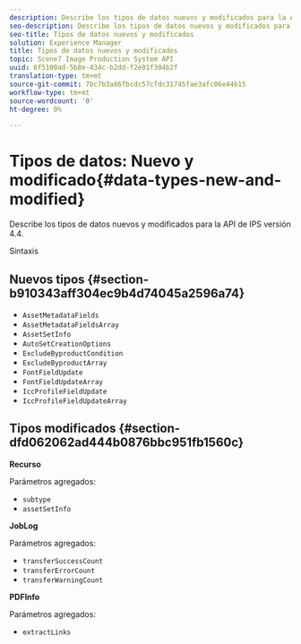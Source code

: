```yaml
---
description: Describe los tipos de datos nuevos y modificados para la API de IPS versión 4.4.
seo-description: Describe los tipos de datos nuevos y modificados para la API de IPS versión 4.4.
seo-title: Tipos de datos nuevos y modificados
solution: Experience Manager
title: Tipos de datos nuevos y modificados
topic: Scene7 Image Production System API
uuid: 6f5100ad-5b8e-434c-b2dd-f2e01f304b2f
translation-type: tm+mt
source-git-commit: 7bc7b3a86fbcdc57cfdc31745fae3afc06e44b15
workflow-type: tm+mt
source-wordcount: '0'
ht-degree: 0%

---
```



# Tipos de datos: Nuevo y modificado{#data-types-new-and-modified}

Describe los tipos de datos nuevos y modificados para la API de IPS versión 4.4.

Sintaxis

## Nuevos tipos {#section-b910343aff304ec9b4d74045a2596a74}

* `AssetMetadataFields`
* `AssetMetadataFieldsArray`
* `AssetSetInfo`
* `AutoSetCreationOptions`
* `ExcludeByproductCondition`
* `ExcludeByproductArray`
* `FontFieldUpdate`
* `FontFieldUpdateArray`
* `IccProfileFieldUpdate`
* `IccProfileFieldUpdateArray`

## Tipos modificados {#section-dfd062062ad444b0876bbc951fb1560c}

**Recurso**

Parámetros agregados:

* `subtype`
* `assetSetInfo`

**JobLog**

Parámetros agregados:

* `transferSuccessCount`
* `transferErrorCount`
* `transferWarningCount`

**PDFInfo**

Parámetros agregados:

* `extractLinks`

